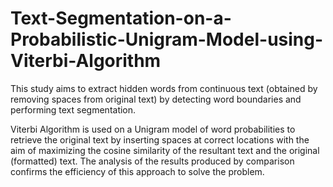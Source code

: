 # Text-Segmentation-on-a-Probabilistic-Unigram-Model-using-Viterbi-Algorithm
This study aims to extract hidden words from continuous text 
(obtained by removing spaces from original text) 
by detecting word boundaries and performing text segmentation. 

Viterbi Algorithm is used on a Unigram model of word probabilities to retrieve the original text by inserting spaces at correct locations with the aim of maximizing the cosine similarity of the resultant text and the original (formatted) text. The analysis of the results produced by comparison confirms the efficiency of this approach to solve the problem.
